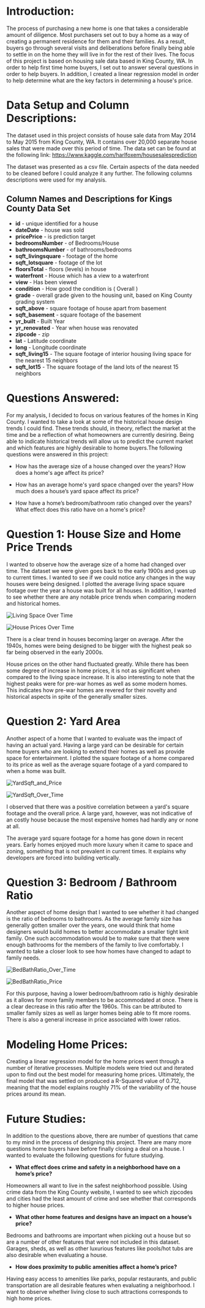 # Introduction:

The process of purchasing a new home is one that takes a considerable amount of diligence. Most purchasers set out to buy a home as a way of creating a permanent residence for them and their families. As a result, buyers go through several visits and deliberations before finally being able to settle in on the home they will live in for the rest of their lives. The focus of this project is based on housing sale data based in King County, WA. In order to help first time home buyers, I set out to answer several questions in order to help buyers. In addition, I created a linear regression model in order to help determine what are the key factors in determining a house's price.

# Data Setup and Column Descriptions:

The dataset used in this project consists of house sale data from May 2014 to May 2015 from King County, WA. It contains over 20,000 separate house sales that were made over this period of time. The data set can be found at the following link: https://www.kaggle.com/harlfoxem/housesalesprediction

The dataset was presented as a csv file. Certain aspects of the data needed to be cleaned before I could analyze it any further. The following columns descriptions were used for my analysis.

## Column Names and Descriptions for Kings County Data Set
* **id** - unique identified for a house
* **dateDate** - house was sold
* **pricePrice** -  is prediction target
* **bedroomsNumber** -  of Bedrooms/House
* **bathroomsNumber** -  of bathrooms/bedrooms
* **sqft_livingsquare** -  footage of the home
* **sqft_lotsquare** -  footage of the lot
* **floorsTotal** -  floors (levels) in house
* **waterfront** - House which has a view to a waterfront
* **view** - Has been viewed
* **condition** - How good the condition is ( Overall )
* **grade** - overall grade given to the housing unit, based on King County grading system
* **sqft_above** - square footage of house apart from basement
* **sqft_basement** - square footage of the basement
* **yr_built** - Built Year
* **yr_renovated** - Year when house was renovated
* **zipcode** - zip
* **lat** - Latitude coordinate
* **long** - Longitude coordinate
* **sqft_living15** - The square footage of interior housing living space for the nearest 15 neighbors
* **sqft_lot15** - The square footage of the land lots of the nearest 15 neighbors

# Questions Answered:

For my analysis, I decided to focus on various features of the homes in King County. I wanted to take a look at some of the historical house design trends I could find. These trends should, in theory, reflect the market at the time and be a reflection of what homeowners are currently desiring. Being able to indicate historical trends will allow us to predict the current market and which features are highly desirable to home buyers.The following questions were answered in this project: 

* How has the average size of a house changed over the years? How does a home's age affect its price?

* How has an average home's yard space changed over the years? How much does a house’s yard space affect its price?

* How have a home’s bedroom/bathroom ratio changed over the years? What effect does this ratio have on a home's price?


# Question 1: House Size and Home Price Trends

I wanted to observe how the average size of a home had changed over time. The dataset we were given goes back to the early 1900s and goes up to current times. I wanted to see if we could notice any changes in the way houses were being designed. I plotted the average living space square footage over the year a house was built for all houses. In addition, I wanted to see whether there are any notable price trends when comparing modern and historical homes.

![Living Space Over Time](/images/LivingSpace_Over_Time.png)

![House Prices Over Time](/images/HousePrices_Over_Time.png)

There is a clear trend in houses becoming larger on average. After the 1940s, homes were being designed to be bigger with the highest peak so far being observed in the early 2000s.

House prices on the other hand fluctuated greatly. While there has been some degree of increase in home prices, it is not as significant when compared to the living space increase. It is also interesting to note that the highest peaks were for pre-war homes as well as some modern homes. This indicates how pre-war homes are revered for their novelty and historical aspects in spite of the generally smaller sizes.

# Question 2: Yard Area

Another aspect of a home that I wanted to evaluate was the impact of having an actual yard. Having a large yard can be desirable for certain home buyers who are looking to extend their homes as well as provide space for entertainment. I plotted the square footage of a home compared to its price as well as the average square footage of a yard compared to when a home was built.

![YardSqft_and_Price](/images/YardSqft_and_Price.png)

![YardSqft_Over_Time](/images/YardSqft_Over_Time.png)

I observed that there was a positive correlation between a yard's square footage and the overall price. A large yard, however, was not indicative of an costly house because the most expensive homes had hardly any or none at all.

The average yard square footage for a home has gone down in recent years. Early homes enjoyed much more luxury when it came to space and zoning, something that is not prevalent in current times. It explains why developers are forced into building vertically.

# Question 3: Bedroom / Bathroom Ratio

Another aspect of home design that I wanted to see whether it had changed is the ratio of bedrooms to bathrooms. As the average family size has generally gotten smaller over the years, one would think that home designers would build homes to better accommodate a smaller tight knit family. One such accommodation would be to make sure that there were enough bathrooms for the members of the family to live comfortably. I wanted to take a closer look to see how homes have changed to adapt to family needs.

![BedBathRatio_Over_Time](/images/BedBathRatio_Over_Time.png)

![BedBathRatio_Price](/images/BedBathRatio_Price.png)

For this purpose, having a lower bedroom/bathroom ratio is highly desirable as it allows for more family members to be accommodated at once. There is a clear decrease in this ratio after the 1960s. This can be attributed to smaller family sizes as well as larger homes being able to fit more rooms. There is also a general increase in price associated with lower ratios.

# Modeling Home Prices:

Creating a linear regression model for the home prices went through a number of iterative processes. Multiple models were tried out and iterated upon to find out the best model for measuring home prices. Ultimately, the final model that was settled on produced a R-Squared value of 0.712, meaning that the model explains roughly 71% of the variability of the house prices around its mean.

# Future Studies:

In addition to the questions above, there are number of questions that came to my mind in the process of designing this project. There are many more questions home buyers have before finally closing a deal on a house. I wanted to evaluate the following questions for future studying.

* **What effect does crime and safety in a neighborhood have on a home’s price?**

Homeowners all want to live in the safest neighborhood possible. Using crime data from the King County website, I wanted to see which zipcodes and cities had the least amount of crime and see whether that corresponds to higher house prices.

* **What other home features and designs have an impact on a house’s price?**

Bedrooms and bathrooms are important when picking out a house but so are a number of other features that were not included in this dataset. Garages, sheds, as well as other luxurious features like pools/hot tubs are also desirable when evaluating a house.

* **How does proximity to public amenities affect a home’s price?**

Having easy access to amenities like parks, popular restaurants, and public transportation are all desirable features when evaluating a neighborhood. I want to observe whether living close to such attractions corresponds to high home prices.
